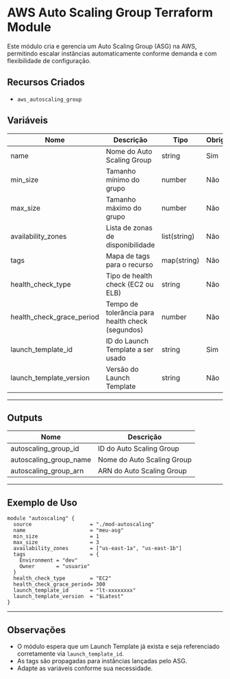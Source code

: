 
# AWS Auto Scaling Group Terraform Module

Este módulo cria e gerencia um Auto Scaling Group (ASG) na AWS, permitindo escalar instâncias automaticamente conforme demanda e com flexibilidade de configuração.

## Recursos Criados
- `aws_autoscaling_group`

## Variáveis
| Nome                      | Descrição                                         | Tipo         | Obrigatório | Default         |
|---------------------------|---------------------------------------------------|--------------|-------------|-----------------|
| name                      | Nome do Auto Scaling Group                        | string       | Sim         | -               |
| min_size                  | Tamanho mínimo do grupo                           | number       | Não         | 1               |
| max_size                  | Tamanho máximo do grupo                           | number       | Não         | 2               |
| availability_zones        | Lista de zonas de disponibilidade                 | list(string) | Não         | ["us-east-1a"]  |
| tags                      | Mapa de tags para o recurso                       | map(string)  | Não         | {{}}            |
| health_check_type         | Tipo de health check (EC2 ou ELB)                 | string       | Não         | "EC2"           |
| health_check_grace_period | Tempo de tolerância para health check (segundos)  | number       | Não         | 300             |
| launch_template_id        | ID do Launch Template a ser usado                 | string       | Sim         | -               |
| launch_template_version   | Versão do Launch Template                         | string       | Não         | "$Latest"       |
---

## Outputs
| Nome                     | Descrição                       |
|--------------------------|---------------------------------|
| autoscaling_group_id     | ID do Auto Scaling Group        |
| autoscaling_group_name   | Nome do Auto Scaling Group      |
| autoscaling_group_arn    | ARN do Auto Scaling Group       |
---

## Exemplo de Uso
```hcl
module "autoscaling" {
  source                   = "./mod-autoscaling"
  name                     = "meu-asg"
  min_size                 = 1
  max_size                 = 3
  availability_zones       = ["us-east-1a", "us-east-1b"]
  tags                     = {
    Environment = "dev"
    Owner       = "usuario"
  }
  health_check_type        = "EC2"
  health_check_grace_period= 300
  launch_template_id       = "lt-xxxxxxxx"
  launch_template_version  = "$Latest"
}
```
---

## Observações
- O módulo espera que um Launch Template já exista e seja referenciado corretamente via `launch_template_id`.
- As tags são propagadas para instâncias lançadas pelo ASG.
- Adapte as variáveis conforme sua necessidade.
